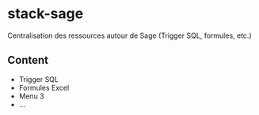 # stack-sage
Centralisation des ressources autour de Sage (Trigger SQL, formules, etc.)

## Content
- Trigger SQL
- Formules Excel
- Menu 3
- ...

